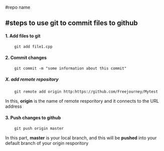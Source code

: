 #repo name

#steps to use git to commit files to github
---

#### 1. Add files to git

```
    git add file1.cpp
```

#### 2. Commit changes

```
    git commit -m "some information about this commit"
```

##### X. add remote repository

```
    git remote add origin http:https://github.com/Freejourney/Mytest
```
In this, **origin** is the name of remote resporitory and it connects to the URL address


#### 3. Push changes to github

```
    git push origin master
```
In this part, **master** is your local branch, and this will be **pushed** into your default branch of your origin resporitory
